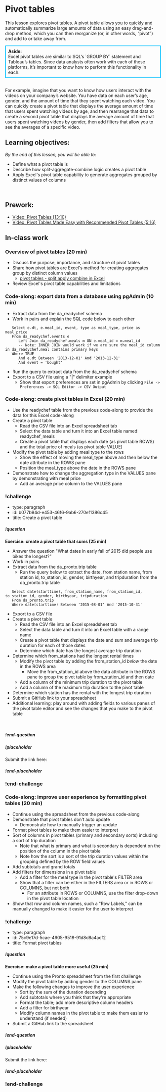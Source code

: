 # Pivot tables

This lesson explores pivot tables. A pivot table allows you to quickly and automatically summarize large amounts of data using an easy drag-and-drop method, which you can then reorganize (or, in other words, “pivot”) and add to or take away from.

<div class='bg-info' style='padding:8px;border-style:solid;border-width:2px;border-color:#00BFFF'>
<strong>Aside:</strong><br>
Excel pivot tables are similar to SQL’s `GROUP BY` statement and Tableau’s tables. Since data analysts often work with each of these platforms, it’s important to know how to perform this functionality in each. 

</div>

<br>

For example, imagine that you want to know how users interact with the videos on your company’s website. You have data on each user’s age, gender, and the amount of time that they spent watching each video. You can quickly create a pivot table that displays the average amount of time that users spent watching videos by age, and then rearrange that data to create a second pivot table that displays the average amount of time that users spent watching videos  by gender, then add filters that allow you to see the averages of a specific video.


## Learning objectives:
*By the end of this lesson, you will be able to:*
* Define what a pivot table is
* Describe how split-aggregate-combine logic creates a pivot table
* Apply Excel's pivot table capability to generate aggregates grouped by distinct values of columns
<br>

## Prework:
* [Video: Pivot Tables (13:10)](https://www.youtube.com/watch?v=BkmxrvIfDGA&list=PL_iwD7O7FG7jzLQIYm6-9Gx3hvXVUG7C5&index=11)
* [Video: Pivot Tables Made Easy with Recommended Pivot Tables (5:16)](https://www.youtube.com/watch?v=ebdgGbsTWs8&list=PL_iwD7O7FG7jzLQIYm6-9Gx3hvXVUG7C5&index=12)

## In-class work

### Overview of pivot tables (20 min)
* Discuss the purpose, importance, and structure of pivot tables
* Share how pivot tables are Excel's method for creating aggregates group by distinct column values
  * [pivot tables - split apply combine in Excel](https://www.safaribooksonline.com/library/view/learning-pandas/9781783985128/graphics/5128OS_09_01.jpg)
* Review Excel's pivot table capabilities and limitations

### Code-along: export data from a database using pgAdmin (10 min)
* Extract data from the da_readychef schema
* Work in pairs and explain the SQL code below to each other

```
   Select e.dt, e.meal_id, event, type as meal_type, price as meal_price
   From da_readychef.events e
      Left Join da_readychef.meals m ON e.meal_id = m.meal_id
      -- Note: INNER JOIN would work if we are sure the meal_id column in da_readychef.meal contains primary keys
   Where TRUE
      And e.dt Between '2013-12-01' And '2013-12-31'
      And event = 'bought'
```

* Run the query to extract data from the da_readychef schema
 * Export to a CSV file using a "|" delimiter example
   * Show that export preferences are set in pgAdmin by clicking ```File -> Preferences -> SQL Editor -> CSV Output```


### Code-along: create pivot tables in Excel (20 min)
* Use the readychef table from the previous code-along to provide the data for this Excel code-along
* Create a pivot table  
  * Read the CSV file into an Excel spreadsheet tab
  * Select the data table and turn it into an Excel table named readychef_meals
  * Create a pivot table that displays each date (as pivot table ROWS) and the total price of meals (as pivot table VALUE)
* Modify the pivot table by adding meal type to the rows
  * Show the effect of moving the meal_type above and then below the date attribute in the ROWS pane
  * Position the meal_type above the date in the ROWS pane
* Demonstrate how to change the aggregation type in the VALUES pane by demonstrating with meal price
  * Add an average price column to the VALUES pane

### !challenge

* type: paragraph
* id: b077b94d-e453-46f6-9ab6-270ef1386c45
* title: Create a pivot table

##### !question
**Exercise: create a pivot table that sums (25 min)**
* Answer the question "What dates in early fall of 2015 did people use bikes the longest?"
* Work in pairs
* Extract data from the da_pronto.trip table
  * Run the query below to extract the date, from station name, from station id, to_station_id, gender, birthyear, and tripduration from the da_pronto.trip table

```
   Select date(starttime), from_station_name, from_station_id, to_station_id, gender, birthyear, tripduration
   From da_pronto.trip
   Where date(starttime) Between '2015-08-01' And '2015-10-31'
```  
  * Export to a CSV file
* Create a pivot table 
  * Read the CSV file into an Excel spreadsheet tab
  * Select the data table and turn it into an Excel table with a range name
  * Create a pivot table that displays the date and sum and average trip duration for each of those dates
  * Determine which date has the longest average trip duration
* Determine which from_stations had the longest rental times 
  * Modify the pivot table by adding the from_station_id *below* the date in the ROWS area
    * Move the from_station_id above the data attribute in the ROWS pane to group the pivot table by from_station_id and then date
  * Add a column of the minimum trip duration to the pivot table
  * Add a column of the maximum trip duration to the pivot table
* Determine which station has the rental with the longest trip duration
* Submit a GitHub link to your spreadsheet
* Additional learning: play around with adding fields to various panes of the pivot table editor and see the changes that you make to the pivot table 
<br>

##### !end-question

##### !placeholder

Submit the link here:

##### !end-placeholder

### !end-challenge


### Code-along: improve user experience by formatting pivot tables (20 min)
* Continue using the spreadsheet from the previous code-along
* Demonstrate that pivot tables don't auto update
  * Demonstrate how to manually trigger an update
* Format pivot tables to make them easier to interpret
 * Sort of columns in pivot tables (primary and secondary sorts) including a sort of trip duration
   * Note that what is primary and what is secondary is dependent on the position of the column in the pivot table
   * Note how the sort is a sort of the trip duration values within the grouping defined by the ROW field values
 * Add subtotals and grand totals
 * Add filters for dimensions in a pivot table
   * Add a filter for the meal type in the pivot table's FILTER area
   * Show that a filter can be either in the FILTERS area or in ROWS or COLUMNS, but not both
     * For an attribute in ROWS or COLUMNS, use the filter drop-down in the pivot table location
 * Show that row and column names, such a "Row Labels," can be manually changed to make it easier for the user to interpret 

### !challenge

* type: paragraph
* id: 75c9e17d-5cae-4605-9518-91d8d8a4acf2
* title: Format pivot tables

##### !question

**Exercise: make a pivot table more useful (25 min)**
* Continue using the Pronto spreadsheet from the first challenge
* Modify the pivot table by adding gender to the COLUMNS pane
* Make the following changes to improve the user experience
  * Sort by the sum of the duration decending
  * Add subtotals where you think that they're appropriate
  * Format the table; add more descriptive column headers
  * Add a filter for birthyear
  * Modify column names in the pivot table to make them easier to understand (if needed)
* Submit a GitHub link to the spreadsheet

##### !end-question

##### !placeholder

Submit the link here:

##### !end-placeholder

### !end-challenge

